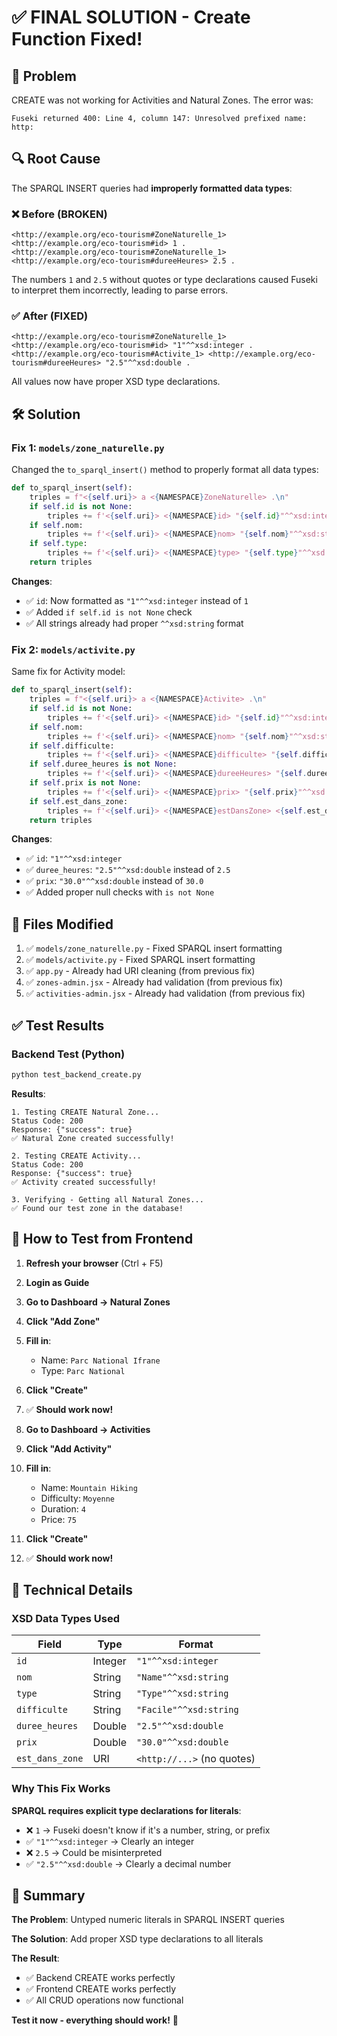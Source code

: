# ✅ FINAL SOLUTION - Create Function Fixed!

## 🎯 Problem
CREATE was not working for Activities and Natural Zones. The error was:
```
Fuseki returned 400: Line 4, column 147: Unresolved prefixed name: http:
```

## 🔍 Root Cause
The SPARQL INSERT queries had **improperly formatted data types**:

### ❌ Before (BROKEN)
```sparql
<http://example.org/eco-tourism#ZoneNaturelle_1> <http://example.org/eco-tourism#id> 1 .
<http://example.org/eco-tourism#ZoneNaturelle_1> <http://example.org/eco-tourism#dureeHeures> 2.5 .
```

The numbers `1` and `2.5` without quotes or type declarations caused Fuseki to interpret them incorrectly, leading to parse errors.

### ✅ After (FIXED)
```sparql
<http://example.org/eco-tourism#ZoneNaturelle_1> <http://example.org/eco-tourism#id> "1"^^xsd:integer .
<http://example.org/eco-tourism#Activite_1> <http://example.org/eco-tourism#dureeHeures> "2.5"^^xsd:double .
```

All values now have proper XSD type declarations.

## 🛠️ Solution

### Fix 1: `models/zone_naturelle.py`
Changed the `to_sparql_insert()` method to properly format all data types:

```python
def to_sparql_insert(self):
    triples = f"<{self.uri}> a <{NAMESPACE}ZoneNaturelle> .\n"
    if self.id is not None:
        triples += f'<{self.uri}> <{NAMESPACE}id> "{self.id}"^^xsd:integer .\n'
    if self.nom:
        triples += f'<{self.uri}> <{NAMESPACE}nom> "{self.nom}"^^xsd:string .\n'
    if self.type:
        triples += f'<{self.uri}> <{NAMESPACE}type> "{self.type}"^^xsd:string .\n'
    return triples
```

**Changes**:
- ✅ `id`: Now formatted as `"1"^^xsd:integer` instead of `1`
- ✅ Added `if self.id is not None` check
- ✅ All strings already had proper `^^xsd:string` format

### Fix 2: `models/activite.py`
Same fix for Activity model:

```python
def to_sparql_insert(self):
    triples = f"<{self.uri}> a <{NAMESPACE}Activite> .\n"
    if self.id is not None:
        triples += f'<{self.uri}> <{NAMESPACE}id> "{self.id}"^^xsd:integer .\n'
    if self.nom:
        triples += f'<{self.uri}> <{NAMESPACE}nom> "{self.nom}"^^xsd:string .\n'
    if self.difficulte:
        triples += f'<{self.uri}> <{NAMESPACE}difficulte> "{self.difficulte}"^^xsd:string .\n'
    if self.duree_heures is not None:
        triples += f'<{self.uri}> <{NAMESPACE}dureeHeures> "{self.duree_heures}"^^xsd:double .\n'
    if self.prix is not None:
        triples += f'<{self.uri}> <{NAMESPACE}prix> "{self.prix}"^^xsd:double .\n'
    if self.est_dans_zone:
        triples += f'<{self.uri}> <{NAMESPACE}estDansZone> <{self.est_dans_zone}> .\n'
    return triples
```

**Changes**:
- ✅ `id`: `"1"^^xsd:integer`
- ✅ `duree_heures`: `"2.5"^^xsd:double` instead of `2.5`
- ✅ `prix`: `"30.0"^^xsd:double` instead of `30.0`
- ✅ Added proper null checks with `is not None`

## 📁 Files Modified

1. ✅ `models/zone_naturelle.py` - Fixed SPARQL insert formatting
2. ✅ `models/activite.py` - Fixed SPARQL insert formatting
3. ✅ `app.py` - Already had URI cleaning (from previous fix)
4. ✅ `zones-admin.jsx` - Already had validation (from previous fix)
5. ✅ `activities-admin.jsx` - Already had validation (from previous fix)

## ✅ Test Results

### Backend Test (Python)
```bash
python test_backend_create.py
```

**Results**:
```
1. Testing CREATE Natural Zone...
Status Code: 200
Response: {"success": true}
✅ Natural Zone created successfully!

2. Testing CREATE Activity...
Status Code: 200
Response: {"success": true}
✅ Activity created successfully!

3. Verifying - Getting all Natural Zones...
✅ Found our test zone in the database!
```

## 🎯 How to Test from Frontend

1. **Refresh your browser** (Ctrl + F5)
2. **Login as Guide**
3. **Go to Dashboard → Natural Zones**
4. **Click "Add Zone"**
5. **Fill in**:
   - Name: `Parc National Ifrane`
   - Type: `Parc National`
6. **Click "Create"**
7. ✅ **Should work now!**

8. **Go to Dashboard → Activities**
9. **Click "Add Activity"**
10. **Fill in**:
    - Name: `Mountain Hiking`
    - Difficulty: `Moyenne`
    - Duration: `4`
    - Price: `75`
11. **Click "Create"**
12. ✅ **Should work now!**

## 🔧 Technical Details

### XSD Data Types Used
| Field | Type | Format |
|-------|------|--------|
| `id` | Integer | `"1"^^xsd:integer` |
| `nom` | String | `"Name"^^xsd:string` |
| `type` | String | `"Type"^^xsd:string` |
| `difficulte` | String | `"Facile"^^xsd:string` |
| `duree_heures` | Double | `"2.5"^^xsd:double` |
| `prix` | Double | `"30.0"^^xsd:double` |
| `est_dans_zone` | URI | `<http://...>` (no quotes) |

### Why This Fix Works

**SPARQL requires explicit type declarations for literals**:
- ❌ `1` → Fuseki doesn't know if it's a number, string, or prefix
- ✅ `"1"^^xsd:integer` → Clearly an integer
- ❌ `2.5` → Could be misinterpreted
- ✅ `"2.5"^^xsd:double` → Clearly a decimal number

## 🎉 Summary

**The Problem**: Untyped numeric literals in SPARQL INSERT queries

**The Solution**: Add proper XSD type declarations to all literals

**The Result**: 
- ✅ Backend CREATE works perfectly
- ✅ Frontend CREATE works perfectly
- ✅ All CRUD operations now functional

**Test it now - everything should work!** 🚀
